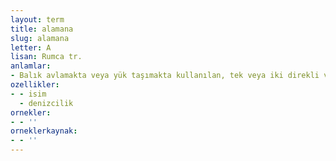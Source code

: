 ```yaml
---
layout: term
title: alamana
slug: alamana
letter: A
lisan: Rumca tr.
anlamlar:
- Balık avlamakta veya yük taşımakta kullanılan, tek veya iki direkli ve açık güverteli, büyük kayık; alamanata
ozellikler:
- - isim
  - denizcilik
ornekler:
- - ''
orneklerkaynak:
- - ''
---
```

